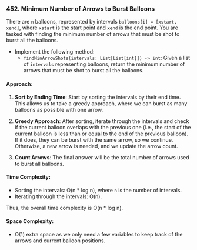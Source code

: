 ### 452. Minimum Number of Arrows to Burst Balloons

There are `n` balloons, represented by intervals `balloons[i] = [xstart, xend]`, where `xstart` is the start point and `xend` is the end point. You are tasked with finding the minimum number of arrows that must be shot to burst all the balloons.

- Implement the following method:
  - `findMinArrowShots(intervals: List[List[int]]) -> int`: Given a list of `intervals` representing balloons, return the minimum number of arrows that must be shot to burst all the balloons.

#### Approach:

1. **Sort by Ending Time**: Start by sorting the intervals by their end time. This allows us to take a greedy approach, where we can burst as many balloons as possible with one arrow.

2. **Greedy Approach**: After sorting, iterate through the intervals and check if the current balloon overlaps with the previous one (i.e., the start of the current balloon is less than or equal to the end of the previous balloon). If it does, they can be burst with the same arrow, so we continue. Otherwise, a new arrow is needed, and we update the arrow count.

3. **Count Arrows**: The final answer will be the total number of arrows used to burst all balloons.

#### Time Complexity:
- Sorting the intervals: O(n * log n), where `n` is the number of intervals.
- Iterating through the intervals: O(n).

Thus, the overall time complexity is O(n * log n).

#### Space Complexity:
- O(1) extra space as we only need a few variables to keep track of the arrows and current balloon positions.
